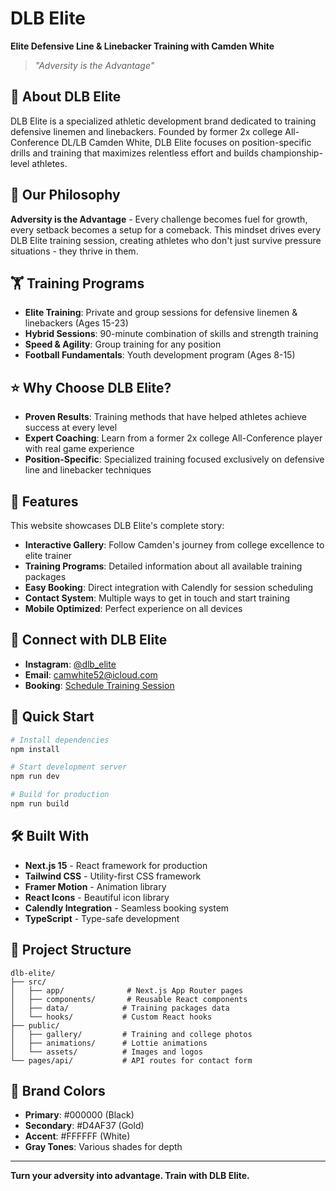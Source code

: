 # DLB Elite

**Elite Defensive Line & Linebacker Training with Camden White**

> *"Adversity is the Advantage"*

## 🏈 About DLB Elite

DLB Elite is a specialized athletic development brand dedicated to training defensive linemen and linebackers. Founded by former 2x college All-Conference DL/LB Camden White, DLB Elite focuses on position-specific drills and training that maximizes relentless effort and builds championship-level athletes.

## 🎯 Our Philosophy

**Adversity is the Advantage** - Every challenge becomes fuel for growth, every setback becomes a setup for a comeback. This mindset drives every DLB Elite training session, creating athletes who don't just survive pressure situations - they thrive in them.

## 🏋️ Training Programs

- **Elite Training**: Private and group sessions for defensive linemen & linebackers (Ages 15-23)
- **Hybrid Sessions**: 90-minute combination of skills and strength training
- **Speed & Agility**: Group training for any position
- **Football Fundamentals**: Youth development program (Ages 8-15)

## ⭐ Why Choose DLB Elite?

- **Proven Results**: Training methods that have helped athletes achieve success at every level
- **Expert Coaching**: Learn from a former 2x college All-Conference player with real game experience
- **Position-Specific**: Specialized training focused exclusively on defensive line and linebacker techniques

## 🌟 Features

This website showcases DLB Elite's complete story:

- **Interactive Gallery**: Follow Camden's journey from college excellence to elite trainer
- **Training Programs**: Detailed information about all available training packages
- **Easy Booking**: Direct integration with Calendly for session scheduling
- **Contact System**: Multiple ways to get in touch and start training
- **Mobile Optimized**: Perfect experience on all devices

## 📱 Connect with DLB Elite

- **Instagram**: [@dlb_elite](https://instagram.com/dlb_elite)
- **Email**: camwhite52@icloud.com
- **Booking**: [Schedule Training Session](https://calendly.com/camwhite52)

## 🚀 Quick Start

```bash
# Install dependencies
npm install

# Start development server
npm run dev

# Build for production
npm run build
```

## 🛠️ Built With

- **Next.js 15** - React framework for production
- **Tailwind CSS** - Utility-first CSS framework
- **Framer Motion** - Animation library
- **React Icons** - Beautiful icon library
- **Calendly Integration** - Seamless booking system
- **TypeScript** - Type-safe development

## 📁 Project Structure

```
dlb-elite/
├── src/
│   ├── app/              # Next.js App Router pages
│   ├── components/       # Reusable React components
│   ├── data/            # Training packages data
│   └── hooks/           # Custom React hooks
├── public/
│   ├── gallery/         # Training and college photos
│   ├── animations/      # Lottie animations
│   └── assets/          # Images and logos
└── pages/api/           # API routes for contact form
```

## 🎨 Brand Colors

- **Primary**: #000000 (Black)
- **Secondary**: #D4AF37 (Gold) 
- **Accent**: #FFFFFF (White)
- **Gray Tones**: Various shades for depth

---

**Turn your adversity into advantage. Train with DLB Elite.**
